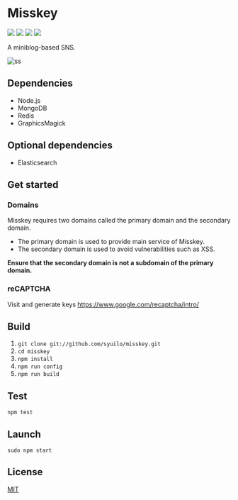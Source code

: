 # Misskey

[![][travis-badge]][travis-link]
[![][appveyor-badge]][appveyor-link]
[![][dependencies-badge]][dependencies-link]
[![][mit-badge]][mit]

A miniblog-based SNS.

![ss](./resources/ss.jpg)

## Dependencies
* Node.js
* MongoDB
* Redis
* GraphicsMagick

## Optional dependencies
* Elasticsearch

## Get started
### Domains
Misskey requires two domains called the primary domain and the secondary domain.

* The primary domain is used to provide main service of Misskey.
* The secondary domain is used to avoid vulnerabilities such as XSS.

**Ensure that the secondary domain is not a subdomain of the primary domain.**

### reCAPTCHA
Visit and generate keys
https://www.google.com/recaptcha/intro/

## Build
1. `git clone git://github.com/syuilo/misskey.git`
2. `cd misskey`
3. `npm install`
4. `npm run config`
5. `npm run build`

## Test
`npm test`

## Launch
`sudo npm start`

## License
[MIT](LICENSE)

[mit]:                http://opensource.org/licenses/MIT
[mit-badge]:          https://img.shields.io/badge/license-MIT-444444.svg?style=flat-square
[travis-link]:        https://travis-ci.org/syuilo/misskey
[travis-badge]:       http://img.shields.io/travis/syuilo/misskey.svg?style=flat-square
[appveyor-link]:      https://ci.appveyor.com/project/syuilo/misskey
[appveyor-badge]:     https://ci.appveyor.com/api/projects/status/dqr8fot0m7bfh3ug?svg=true
[dependencies-link]:  https://gemnasium.com/syuilo/misskey
[dependencies-badge]: https://img.shields.io/gemnasium/syuilo/misskey.svg?style=flat-square
